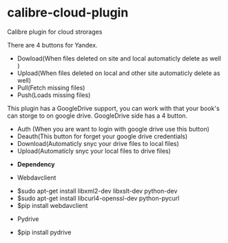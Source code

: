 # calibre-cloud-plugin
Calibre plugin for cloud strorages

There are 4 buttons for Yandex.

* Dowload(When files deleted on site and local automaticly delete as well )
* Upload(When files deleted on local and other site automaticly delete as well) 
* Pull(Fetch missing files) 
* Push(Loads missing files)

This plugin has a GoogleDrive support, you can work with that your book's can storge to on google drive. GoogleDrive side has a 4 button. 

* Auth (When you are want to login with google drive use this button) 
* Deauth(This button for forget your google drive credentials) 
* Download(Automaticly snyc your drive files to local files) 
* Upload(Automaticly snyc your local files to drive files)

- **Dependency**

 * Webdavclient

  - $sudo apt-get install libxml2-dev libxslt-dev python-dev 
  - $sudo apt-get install libcurl4-openssl-dev python-pycurl 
  - $pip install webdavclient

 * Pydrive 
  - $pip install pydrive
